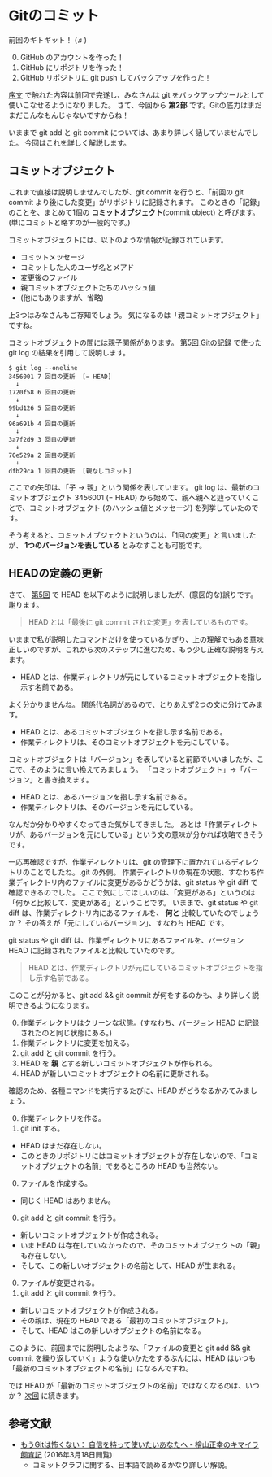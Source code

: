 # Gitのコミット

前回のギトギット！ (♬)

0. GitHub のアカウントを作った！
0. GitHub にリポジトリを作った！
0. GitHub リポジトリに git push してバックアップを作った！

[序文](README.md) で触れた内容は前回で完遂し、みなさんは git をバックアップツールとして使いこなせるようになりました。
さて、今回から **第2部** です。Gitの底力はまだまだこんなもんじゃないですからね！

いままで git add と git commit については、あまり詳しく話していませんでした。
今回はこれを詳しく解説します。

## コミットオブジェクト

これまで直接は説明しませんでしたが、git commit を行うと、「前回の git commit より後にした変更」がリポジトリに記録されます。
このときの「記録」のことを、まとめて1個の **コミットオブジェクト**(commit object) と呼びます。
(単にコミットと略すのが一般的です。)

コミットオブジェクトには、以下のような情報が記録されています。

* コミットメッセージ
* コミットした人のユーザ名とメアド
* 変更後のファイル
* 親コミットオブジェクトたちのハッシュ値
* (他にもありますが、省略)

上3つはみなさんもご存知でしょう。
気になるのは「親コミットオブジェクト」ですね。

コミットオブジェクトの間には親子関係があります。
[第5回 Gitの記録](chapter5.md) で使った git log の結果を引用して説明します。

```
$ git log --oneline
3456001 7 回目の更新  [= HEAD]
  ↓
1720f58 6 回目の更新
  ↓
99bd126 5 回目の更新
  ↓
96a691b 4 回目の更新
  ↓
3a7f2d9 3 回目の更新
  ↓
70e529a 2 回目の更新
  ↓
dfb29ca 1 回目の更新  [親なしコミット]
```

ここでの矢印は、「子 → 親」という関係を表しています。
git log は、最新のコミットオブジェクト 3456001 (= HEAD) から始めて、親へ親へと辿っていくことで、コミットオブジェクト (のハッシュ値とメッセージ) を列挙していたのです。

そう考えると、コミットオブジェクトというのは、「1回の変更」と言いましたが、 **1つのバージョンを表している** とみなすことも可能です。

## HEADの定義の更新
さて、 [第5回](chapter5.md) で HEAD を以下のように説明しましたが、(意図的な)誤りです。謝ります。

> HEAD とは「最後に git commit された変更」を表しているものです。

いままで私が説明したコマンドだけを使っているかぎり、上の理解でもある意味正しいのですが、これから次のステップに進むため、もう少し正確な説明を与えます。

* HEAD とは、作業ディレクトリが元にしているコミットオブジェクトを指し示す名前である。

よく分かりませんね。
関係代名詞があるので、とりあえず2つの文に分けてみます。

* HEAD とは、あるコミットオブジェクトを指し示す名前である。
* 作業ディレクトリは、そのコミットオブジェクトを元にしている。

コミットオブジェクトは「バージョン」を表していると前節でいいましたが、ここで、そのように言い換えてみましょう。
「コミットオブジェクト」→「バージョン」と書き換えます。

* HEAD とは、あるバージョンを指し示す名前である。
* 作業ディレクトリは、そのバージョンを元にしている。

なんだか分かりやすくなってきた気がしてきました。
あとは「作業ディレクトリが、あるバージョンを元にしている」という文の意味が分かれば攻略できそうです。

一応再確認ですが、作業ディレクトリは、git の管理下に置かれているディレクトリのことでしたね。.git の外側。
作業ディレクトリの現在の状態、すなわち作業ディレクトリ内のファイルに変更があるかどうかは、git status や git diff で確認できるのでした。
ここで気にしてほしいのは、「変更がある」というのは「何かと比較して、変更がある」ということです。
いままで、git status や git diff は、作業ディレクトリ内にあるファイルを、 **何と** 比較していたのでしょうか？
その答えが「元にしているバージョン」、すなわち HEAD です。

git status や git diff は、作業ディレクトリにあるファイルを、バージョン HEAD に記録されたファイルと比較していたのです。

> HEAD とは、作業ディレクトリが元にしているコミットオブジェクトを指し示す名前である。

このことが分かると、git add && git commit が何をするのかも、より詳しく説明できるようになります。

0. 作業ディレクトリはクリーンな状態。(すなわち、バージョン HEAD に記録されたのと同じ状態にある。)
0. 作業ディレクトリに変更を加える。
0. git add と git commit を行う。
  0. HEAD を **親** とする新しいコミットオブジェクトが作られる。
  0. HEAD が新しいコミットオブジェクトの名前に更新される。

確認のため、各種コマンドを実行するたびに、HEAD がどうなるかみてみましょう。

0. 作業ディレクトリを作る。
0. git init する。
  * HEAD はまだ存在しない。
  * このときのリポジトリにはコミットオブジェクトが存在しないので、「コミットオブジェクトの名前」であるところの HEAD も当然ない。
0. ファイルを作成する。
  * 同じく HEAD はありません。
0. git add と git commit を行う。
  * 新しいコミットオブジェクトが作成される。
  * いま HEAD は存在していなかったので、そのコミットオブジェクトの「親」も存在しない。
  * そして、この新しいオブジェクトの名前として、HEAD が生まれる。
0. ファイルが変更される。
0. git add と git commit を行う。
  * 新しいコミットオブジェクトが作成される。
  * その親は、現在の HEAD である「最初のコミットオブジェクト」。
  * そして、HEAD はこの新しいオブジェクトの名前になる。

このように、前回までに説明したような、「ファイルの変更と git add && git commit を繰り返していく」ような使いかたをするぶんには、HEAD はいつも「最新のコミットオブジェクトの名前」になるんですね。

では HEAD が「最新のコミットオブジェクトの名前」ではなくなるのは、いつか？
[次回](chapter8.md) に続きます。

## 参考文献
* [もうGitは怖くない： 自信を持って使いたいあなたへ - 檜山正幸のキマイラ飼育記](http://d.hatena.ne.jp/m-hiyama/20150928/1443397382) (2016年3月18日閲覧)
  * コミットグラフに関する、日本語で読めるかなり詳しい解説。
